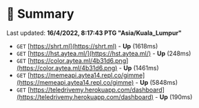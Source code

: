 # 📖 Summary
Last updated: **16/4/2022, 8:17:43 PTG "Asia/Kuala_Lumpur"**

- `GET` [https://shrt.ml](https://shrt.ml) - **Up** (1618ms)
- `GET` [https://hst.aytea.ml/](https://hst.aytea.ml/) - **Up** (248ms)
- `GET` [https://color.aytea.ml/4b31d6.png](https://color.aytea.ml/4b31d6.png) - **Up** (1461ms)
- `GET` [https://memeapi.aytea14.repl.co/gimme](https://memeapi.aytea14.repl.co/gimme) - **Up** (5848ms)
- `GET` [https://teledrivemy.herokuapp.com/dashboard](https://teledrivemy.herokuapp.com/dashboard) - **Up** (190ms)

